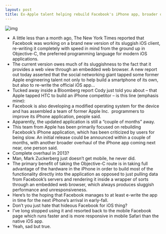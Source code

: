 ```yaml
---
layout: post
title: Ex-Apple talent helping rebuild Facebook's iPhone app, broader overhaul in 2013
---
```

![img](http://media.idownloadblog.com/wp-content/uploads/2011/10/leadFacebookiPad1-e1318277600122.jpeg)
* A little less than a month ago, The New York Times reported that Facebook was working on a brand new version of its sluggish iOS client, re-writing it completely with speed in mind from the ground up in Objective-C, the preferred programming language for modern iOS applications.
* The current version owes much of its sluggishness to the fact that it provides a web view through an embedded web browser. A new report out today asserted that the social networking giant tapped some former Apple engineering talent not only to help build a smartphone of its own, but also to re-write the official iOS app…
* Tucked away inside a Bloomberg report Cody just told you about – that Apple tapped HTC to build an iPhone competitor – is this line (emphasis mine):
* Facebook is also developing a modified operating system for the device and has assembled a team of former Apple Inc.  programmers to improve its iPhone application, people said.
* Apparently, the updated application is still a “couple of months” away.
* This team from Apple has been primarily focused on rebuilding Facebook’s iPhone application, which has been criticized by users for being slow. An initial release could be announced within a couple of months, with another broader overhaul of the iPhone app coming next near, one person said.
* Complete overhaul in 2013?
* Man, Mark Zuckerberg just doesn’t get mobile, he never did.
* The primary benefit of taking the Objective-C route is in taking full advantage of the hardware in the iPhone in order to build most of the functionality directly into the application as opposed to just pulling data from Facebook’s servers and rendering it inside a wrapper of sorts through an embedded web browser, which always produces sluggish performance and unresponsiveness.
* Here’s to the hoping that Facebook manages to at least e-write the app in time for the next iPhone’s arrival in early-fall.
* Don’t you just hate that hideous Facebook for iOS thing?
* I’ve long stopped using it and resorted back to the mobile Facebook page which runs faster and is more responsive in mobile Safari than the native iOS app.
* Yeah, sad but true.

